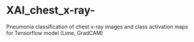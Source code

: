 # XAI_chest_x-ray-
Pneumonia classification of chest x-ray images and class activation maps for Tensorflow model (Lime, GradCAM)
